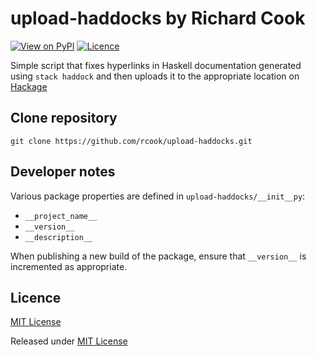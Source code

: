 # upload-haddocks by Richard Cook

[![View on PyPI](https://img.shields.io/pypi/v/upload-haddocks.svg)](https://pypi.python.org/pypi/upload-haddocks)
[![Licence](https://img.shields.io/badge/license-MIT-blue.svg)](https://raw.githubusercontent.com/rcook/upload-haddocks/master/LICENSE)

Simple script that fixes hyperlinks in Haskell documentation generated using
`stack haddock` and then uploads it to the appropriate location on [Hackage][hackage]

## Clone repository

```
git clone https://github.com/rcook/upload-haddocks.git
```

## Developer notes

Various package properties are defined in `upload-haddocks/__init__py`:

* `__project_name__`
* `__version__`
* `__description__`

When publishing a new build of the package, ensure that `__version__` is incremented as appropriate.

## Licence

[MIT License][licence]

Released under [MIT License][licence]

[licence]: LICENSE
[hackage]: http://hackage.haskell.org/
